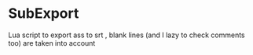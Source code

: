 # SubExport

Lua script to export ass to srt , blank lines (and I lazy to check comments too)  are taken into account
